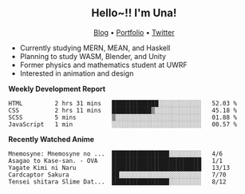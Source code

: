 <h2 align="center">
  Hello~!! I'm Una!
</h2>

<p align="center">
  <a href="https://anarchy.website/">Blog</a> &bull;
  <a href="https://una-ada.github.io/">Portfolio</a> &bull;
  <a href="https://twitter.com/unaxiii">Twitter</a>
</p>

- Currently studying MERN, MEAN, and Haskell
- Planning to study WASM, Blender, and Unity
- Former physics and mathematics student at UWRF
- Interested in animation and design

**Weekly Development Report**

<!--START_SECTION:waka-->
```text
HTML         2 hrs 31 mins   █████████████░░░░░░░░░░░░   52.03 % 
CSS          2 hrs 11 mins   ███████████▒░░░░░░░░░░░░░   45.18 % 
SCSS         5 mins          ▒░░░░░░░░░░░░░░░░░░░░░░░░   01.88 % 
JavaScript   1 min           ░░░░░░░░░░░░░░░░░░░░░░░░░   00.57 % 
```
<!--END_SECTION:waka-->

**Recently Watched Anime**

<!-- RECENT-ANIME:START -->

    Mnemosyne: Mnemosyne no ...  ████████████████░░░░░░░░░   4/6
    Asagao to Kase-san. - OVA    █████████████████████████   1/1
    Yagate Kimi ni Naru          █████████████████████████   13/13
    Cardcaptor Sakura            ██░░░░░░░░░░░░░░░░░░░░░░░   7/70
    Tensei shitara Slime Dat...  ████████████████░░░░░░░░░   8/12
<!-- RECENT-ANIME:END -->
